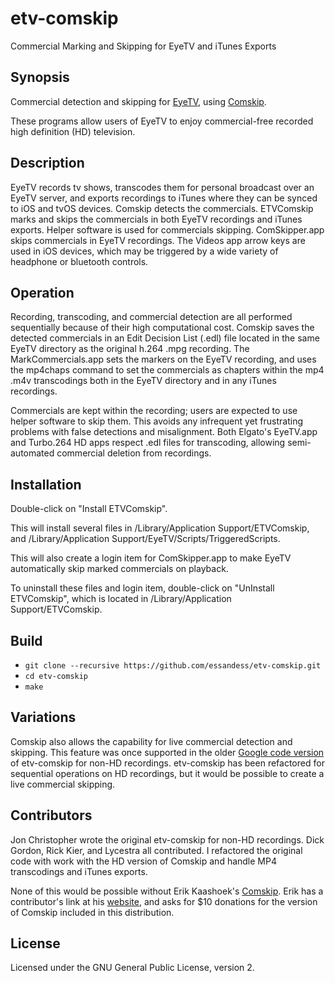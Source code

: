 # etv-comskip

Commercial Marking and Skipping for EyeTV and iTunes Exports

## Synopsis

Commercial detection and skipping for [EyeTV](https://www.elgato.com/en/eyetv/eyetv-3), using [Comskip](https://github.com/erikkaashoek/Comskip).

These programs allow users of EyeTV to enjoy commercial-free recorded high definition (HD) television.

## Description

EyeTV records tv shows, transcodes them for personal broadcast over an EyeTV server, and exports recordings to iTunes where they can be synced to iOS and tvOS devices. Comskip detects the commercials. ETVComskip marks and skips the commercials in both EyeTV recordings and iTunes exports. Helper software is used for commercials skipping. ComSkipper.app skips commercials in EyeTV recordings. The Videos app arrow keys are used in iOS devices, which may be triggered by a wide variety of headphone or bluetooth controls.

## Operation

Recording, transcoding, and commercial detection are all performed sequentially because of their high computational cost. Comskip saves the detected commercials in an Edit Decision List (.edl) file located in the same EyeTV directory as the original h.264 .mpg recording. The MarkCommercials.app sets the markers on the EyeTV recording, and uses the mp4chaps command to set the commercials as chapters within the mp4 .m4v transcodings both in the EyeTV directory and in any iTunes recordings.

Commercials are kept within the recording; users are expected to use helper software to skip them. This avoids any infrequent yet frustrating problems with false detections and misalignment. Both Elgato's EyeTV.app and Turbo.264 HD apps respect .edl files for transcoding, allowing semi-automated commercial deletion from recordings.

## Installation

Double-click on "Install ETVComskip".

This will install several files in /Library/Application Support/ETVComskip, and /Library/Application Support/EyeTV/Scripts/TriggeredScripts.

This will also create a login item for ComSkipper.app to make EyeTV automatically skip marked commercials on playback.

To uninstall these files and login item, double-click on "UnInstall ETVComskip", which is located in /Library/Application Support/ETVComskip.

## Build

* `git clone --recursive https://github.com/essandess/etv-comskip.git`
* `cd etv-comskip`
* `make`

## Variations

Comskip also allows the capability for live commercial detection and skipping. This feature was once supported in the older [Google code version](https://github.com/essandess/etv-comskip/releases/tag/v0) of etv-comskip for non-HD recordings. etv-comskip has been refactored for sequential operations on HD recordings, but it would be possible to create a live commercial skipping.

## Contributors

Jon Christopher wrote the original etv-comskip for non-HD recordings. Dick Gordon, Rick Kier, and Lycestra all contributed. I refactored the original code with work with the HD version of Comskip and handle MP4 transcodings and iTunes exports.

None of this would be possible without Erik Kaashoek's [Comskip](https://github.com/erikkaashoek/Comskip). Erik has a contributor's link at his [website](http://www.kaashoek.com/comskip/), and asks for $10 donations for the version of Comskip included in this distribution. 

## License

Licensed under the GNU General Public License, version 2.
